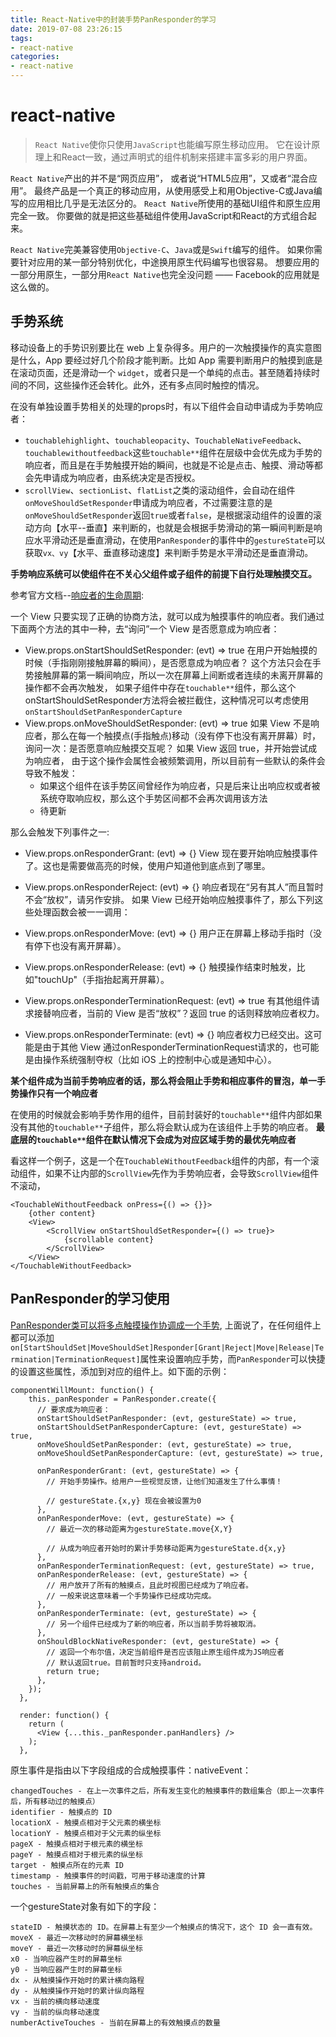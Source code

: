 ```yaml
---
title: React-Native中的封装手势PanResponder的学习
date: 2019-07-08 23:26:15
tags:
- react-native
categories: 
- react-native
---
```


# react-native
> `React Native`使你只使用`JavaScript`也能编写原生移动应用。 它在设计原理上和React一致，通过声明式的组件机制来搭建丰富多彩的用户界面。

`React Native`产出的并不是“网页应用”， 或者说“HTML5应用”，又或者“混合应用”。 最终产品是一个真正的移动应用，从使用感受上和用Objective-C或Java编写的应用相比几乎是无法区分的。 `React Native`所使用的基础UI组件和原生应用完全一致。 你要做的就是把这些基础组件使用JavaScript和React的方式组合起来。

`React Native`完美兼容使用`Objective-C`、`Java`或是`Swift`编写的组件。 如果你需要针对应用的某一部分特别优化，中途换用原生代码编写也很容易。 想要应用的一部分用原生，一部分用`React Native`也完全没问题 —— Facebook的应用就是这么做的。

## 手势系统

移动设备上的手势识别要比在 web 上复杂得多。用户的一次触摸操作的真实意图是什么，App 要经过好几个阶段才能判断。比如 App 需要判断用户的触摸到底是在滚动页面，还是滑动一个 `widget`，或者只是一个单纯的点击。甚至随着持续时间的不同，这些操作还会转化。此外，还有多点同时触控的情况。

在没有单独设置手势相关的处理的props时，有以下组件会自动申请成为手势响应者：
* `touchablehighlight`、`touchableopacity`、`TouchableNativeFeedback`、`touchablewithoutfeedback`这些`touchable**`组件在层级中会优先成为手势的响应者，而且是在手势触摸开始的瞬间，也就是不论是点击、触摸、滑动等都会先申请成为响应者，由系统决定是否授权。
* `scrollView`、`sectionList`、`flatList`之类的滚动组件，会自动在组件`onMoveShouldSetResponder`申请成为响应者，不过需要注意的是`onMoveShouldSetResponder`返回`true`或者`false`，是根据滚动组件的设置的滚动方向【水平--垂直】来判断的，也就是会根据手势滑动的第一瞬间判断是响应水平滑动还是垂直滑动，在使用`PanResponder`的事件中的`gestureState`可以获取`vx、vy`【水平、垂直移动速度】来判断手势是水平滑动还是垂直滑动。

**手势响应系统可以使组件在不关心父组件或子组件的前提下自行处理触摸交互。**

<!-- more -->
参考官方文档--[响应者的生命周期](https://facebook.github.io/react-native/docs/gesture-responder-system):  

一个 View 只要实现了正确的协商方法，就可以成为触摸事件的响应者。我们通过下面两个方法的其中一种，去“询问”一个 View 是否愿意成为响应者：
* View.props.onStartShouldSetResponder: (evt) => true
    在用户开始触摸的时候（手指刚刚接触屏幕的瞬间），是否愿意成为响应者？
    这个方法只会在手势接触屏幕的第一瞬间响应，所以一次在屏幕上间断或者连续的未离开屏幕的操作都不会再次触发，
    如果子组件中存在`touchable**`组件，那么这个onStartShouldSetResponder方法将会被拦截住，这种情况可以考虑使用`onStartShouldSetPanResponderCapture`
* View.props.onMoveShouldSetResponder: (evt) => true
    如果 View 不是响应者，那么在每一个触摸点(手指触点)移动（没有停下也没有离开屏幕）时，询问一次：是否愿意响应触摸交互呢？  如果 View 返回 true，并开始尝试成为响应者，
    由于这个操作会属性会被频繁调用，所以目前有一些默认的条件会导致不触发：
    * 如果这个组件在该手势区间曾经作为响应者，只是后来让出响应权或者被系统夺取响应权，那么这个手势区间都不会再次调用该方法
    * 待更新

那么会触发下列事件之一:
* View.props.onResponderGrant: (evt) => {}
    View 现在要开始响应触摸事件了。这也是需要做高亮的时候，使用户知道他到底点到了哪里。
* View.props.onResponderReject: (evt) => {}
    响应者现在“另有其人”而且暂时不会“放权”，请另作安排。
    如果 View 已经开始响应触摸事件了，那么下列这些处理函数会被一一调用：

* View.props.onResponderMove: (evt) => {}
    用户正在屏幕上移动手指时（没有停下也没有离开屏幕）。
* View.props.onResponderRelease: (evt) => {}
    触摸操作结束时触发，比如"touchUp"（手指抬起离开屏幕）。
* View.props.onResponderTerminationRequest: (evt) => true
    有其他组件请求接替响应者，当前的 View 是否“放权”？返回 true 的话则释放响应者权力。
* View.props.onResponderTerminate: (evt) => {}
    响应者权力已经交出。这可能是由于其他 View 通过onResponderTerminationRequest请求的，也可能是由操作系统强制夺权（比如 iOS 上的控制中心或是通知中心）。

**某个组件成为当前手势响应者的话，那么将会阻止手势和相应事件的冒泡，单一手势操作只有一个响应者**

在使用的时候就会影响手势作用的组件，目前封装好的`touchable**`组件内部如果没有其他的`touchable**`子组件，那么将会默认成为在该组件上手势的响应者。
**最底层的`touchable**`组件在默认情况下会成为对应区域手势的最优先响应者**

看这样一个例子，这是一个在`TouchableWithoutFeedback`组件的内部，有一个滚动组件，如果不让内部的`ScrollView`先作为手势响应者，会导致`ScrollView`组件不滚动，
````
<TouchableWithoutFeedback onPress={() => {}}>
    {other content}   
    <View>
        <ScrollView onStartShouldSetResponder={() => true}>
            {scrollable content}
        </ScrollView>
    </View>
</TouchableWithoutFeedback>
````

## PanResponder的学习使用
[PanResponder类可以将多点触摸操作协调成一个手势](https://facebook.github.io/react-native/docs/panresponder), 上面说了，在任何组件上都可以添加`on[StartShouldSet|MoveShouldSet]Responder[Grant|Reject|Move|Release|Termination|TerminationRequest]`属性来设置响应手势，而`PanResponder`可以快捷的设置这些属性，添加到对应的组件上。如下面的示例：
````
componentWillMount: function() {
    this._panResponder = PanResponder.create({
      // 要求成为响应者：
      onStartShouldSetPanResponder: (evt, gestureState) => true,
      onStartShouldSetPanResponderCapture: (evt, gestureState) => true,
      onMoveShouldSetPanResponder: (evt, gestureState) => true,
      onMoveShouldSetPanResponderCapture: (evt, gestureState) => true,

      onPanResponderGrant: (evt, gestureState) => {
        // 开始手势操作。给用户一些视觉反馈，让他们知道发生了什么事情！

        // gestureState.{x,y} 现在会被设置为0
      },
      onPanResponderMove: (evt, gestureState) => {
        // 最近一次的移动距离为gestureState.move{X,Y}

        // 从成为响应者开始时的累计手势移动距离为gestureState.d{x,y}
      },
      onPanResponderTerminationRequest: (evt, gestureState) => true,
      onPanResponderRelease: (evt, gestureState) => {
        // 用户放开了所有的触摸点，且此时视图已经成为了响应者。
        // 一般来说这意味着一个手势操作已经成功完成。
      },
      onPanResponderTerminate: (evt, gestureState) => {
        // 另一个组件已经成为了新的响应者，所以当前手势将被取消。
      },
      onShouldBlockNativeResponder: (evt, gestureState) => {
        // 返回一个布尔值，决定当前组件是否应该阻止原生组件成为JS响应者
        // 默认返回true。目前暂时只支持android。
        return true;
      },
    });
  },

  render: function() {
    return (
      <View {...this._panResponder.panHandlers} />
    );
  },
````

原生事件是指由以下字段组成的合成触摸事件：nativeEvent：
````
changedTouches - 在上一次事件之后，所有发生变化的触摸事件的数组集合（即上一次事件后，所有移动过的触摸点）
identifier - 触摸点的 ID
locationX - 触摸点相对于父元素的横坐标
locationY - 触摸点相对于父元素的纵坐标
pageX - 触摸点相对于根元素的横坐标
pageY - 触摸点相对于根元素的纵坐标
target - 触摸点所在的元素 ID
timestamp - 触摸事件的时间戳，可用于移动速度的计算
touches - 当前屏幕上的所有触摸点的集合
````
一个gestureState对象有如下的字段：
````
stateID - 触摸状态的 ID。在屏幕上有至少一个触摸点的情况下，这个 ID 会一直有效。
moveX - 最近一次移动时的屏幕横坐标
moveY - 最近一次移动时的屏幕纵坐标
x0 - 当响应器产生时的屏幕坐标
y0 - 当响应器产生时的屏幕坐标
dx - 从触摸操作开始时的累计横向路程
dy - 从触摸操作开始时的累计纵向路程
vx - 当前的横向移动速度
vy - 当前的纵向移动速度
numberActiveTouches - 当前在屏幕上的有效触摸点的数量

````

